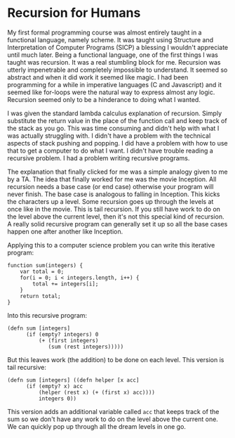 Recursion for Humans
====================

My first formal programming course was almost entirely taught in a functional language, namely scheme. It was taught using Structure and Interpretation of Computer Programs (SICP) a blessing I wouldn't appreciate until much later. Being a functional language, one of the first things I was taught was recursion. It was a real stumbling block for me. Recursion was utterly impenetrable and completely impossible to understand. It seemed so abstract and when it did work it seemed like magic. I had been programming for a while in imperative languages (C and Javascript) and it seemed like for-loops were the natural way to express almost any logic. Recursion seemed only to be a hinderance to doing what I wanted.

I was given the standard lambda calculus explanation of recursion. Simply substitute the return value in the place of the function call and keep track of the stack as you go. This was time consuming and didn't help with what I was actually struggling with. I didn't have a problem with the technical aspects of stack pushing and popping. I did have a problem with how to use that to get a computer to do what I want. I didn't have trouble reading a recursive problem. I had a problem writing recursive programs.

The explanation that finally clicked for me was a simple analogy given to me by a TA. The idea that finally worked for me was the movie Inception. All recursion needs a base case (or end case) otherwise your program will never finish. The base case is analogous to falling in Inception. This kicks the characters up a level. Some recursion goes up through the levels at once like in the movie. This is tail recursion. If you still have work to do on the level above the current level, then it's not this special kind of recursion. A really solid recursive program can generally set it up so all the base cases happen one after another like Inception.

Applying this to a computer science problem you can write this iterative program:

```
function sum(integers) {
    var total = 0;
    for(i = 0; i < integers.length, i++) {
        total += integers[i];
    }
    return total;
}
```

Into this recursive program:

```
(defn sum [integers] 
      (if (empty? integers) 0 
          (+ (first integers) 
             (sum (rest integers)))))
```

But this leaves work (the addition) to be done on each level. This version is tail recursive:

```
(defn sum [integers] ((defn helper [x acc] 
      (if (empty? x) acc 
          (helper (rest x) (+ (first x) acc))))
          integers 0))
```

This version adds an additional variable called `acc` that keeps track of the sum so we don't have any work to do on the level above the current one. We can quickly pop up through all the dream levels in one go.